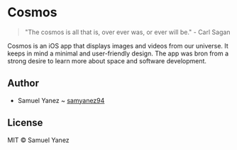 # Cosmos

> "The cosmos is all that is, over ever was, or ever will be." - Carl Sagan

Cosmos is an iOS app that displays images and videos from our universe. It keeps in mind a minimal and user-friendly design. The app was bron from a strong desire to learn more about space and software development.

## Author
* Samuel Yanez ~ [samyanez94](https://github.com/samyanez94)

## License

MIT © Samuel Yanez
